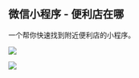 ## 微信小程序 - 便利店在哪

一个帮你快速找到附近便利店的小程序。

![](http://ovu6j7kst.bkt.clouddn.com/demo.png)

![](http://ovu6j7kst.bkt.clouddn.com/weapp.jpg)
